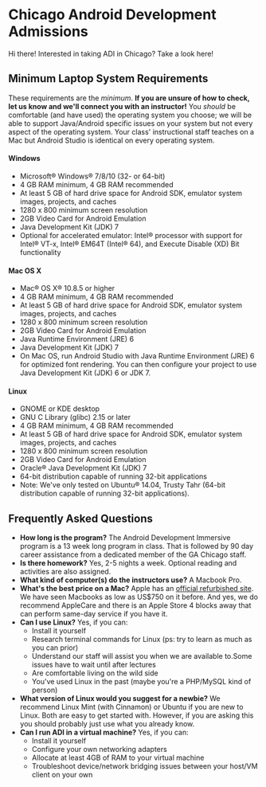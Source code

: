# Chicago Android Development Admissions

Hi there! Interested in taking ADI in Chicago? Take a look here!

## Minimum Laptop System Requirements

These requirements are the *minimum*. **If you are unsure of how to check, let us know and we'll connect you with an instructor!** You _should_ be comfortable (and have used) the operating system you choose; we will be able to support Java/Android specific issues on your system but not every aspect of the operating system. Your class' instructional staff teaches on a Mac but Android Studio is identical on every operating system.

#### Windows

* Microsoft® Windows® 7/8/10 (32- or 64-bit)
* 4 GB RAM minimum, 4 GB RAM recommended
* At least 5 GB of hard drive space for Android SDK, emulator system images, projects, and caches
* 1280 x 800 minimum screen resolution
* 2GB Video Card for Android Emulation
* Java Development Kit (JDK) 7
* Optional for accelerated emulator: Intel® processor with support for Intel® VT-x, Intel® EM64T (Intel® 64), and Execute  Disable (XD) Bit functionality

#### Mac OS X

* Mac® OS X® 10.8.5 or higher
* 4 GB RAM minimum, 4 GB RAM recommended
* At least 5 GB of hard drive space for Android SDK, emulator system images, projects, and caches
* 1280 x 800 minimum screen resolution
* 2GB Video Card for Android Emulation
* Java Runtime Environment (JRE) 6
* Java Development Kit (JDK) 7
* On Mac OS, run Android Studio with Java Runtime Environment (JRE) 6 for optimized font rendering. You can then configure your project to use Java Development Kit (JDK) 6 or JDK 7.

#### Linux

* GNOME or KDE desktop
* GNU C Library (glibc) 2.15 or later
* 4 GB RAM minimum, 4 GB RAM recommended
* At least 5 GB of hard drive space for Android SDK, emulator system images, projects, and caches
* 1280 x 800 minimum screen resolution
* 2GB Video Card for Android Emulation
* Oracle® Java Development Kit (JDK) 7
* 64-bit distribution capable of running 32-bit applications
* Note: We've only tested on Ubuntu® 14.04, Trusty Tahr (64-bit distribution capable of running 32-bit applications).

## Frequently Asked Questions

* **How long is the program?** The Android Development Immersive program is a 13 week long program in class. That is followed by 90 day career assistance from a dedicated member of the GA Chicago staff.
* **Is there homework?** Yes, 2-5 nights a week. Optional reading and activities are also assigned.
* **What kind of computer(s) do the instructors use?** A Macbook Pro.
* **What's the best price on a Mac?** Apple has an [official refurbished site](http://www.apple.com/shop/browse/home/specialdeals/mac). We have seen Macbooks as low as US$750 on it before. And yes, we do recommend AppleCare and there is an Apple Store 4 blocks away that can perform same-day service if you have it.
* **Can I use Linux?** Yes, if you can:
  - Install it yourself
  - Research terminal commands for Linux (ps: try to learn as much as you can prior)
  - Understand our staff will assist you when we are available to.Some issues have to wait until after lectures
  - Are comfortable living on the wild side
  - You've used Linux in the past (maybe you're a PHP/MySQL kind of person)
* **What version of Linux would you suggest for a newbie?** We recommend Linux Mint (with Cinnamon) or Ubuntu if you are new to Linux. Both are easy to get started with. However, if you are asking this you should probably just use what you already know.
* **Can I run ADI in a virtual machine?** Yes, if you can:
  - Install it yourself
  - Configure your own networking adapters
  - Allocate at least 4GB of RAM to your virtual machine
  - Troubleshoot device/network bridging issues between your host/VM client on your own

